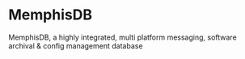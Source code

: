 # MemphisDB
MemphisDB, a highly integrated, multi platform messaging, software archival &amp; config management database 
